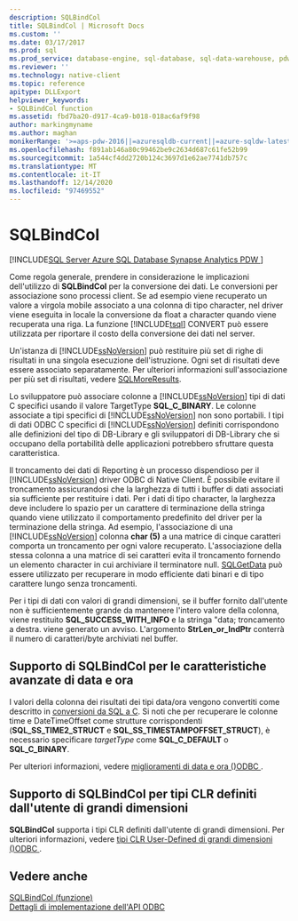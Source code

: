 ```yaml
---
description: SQLBindCol
title: SQLBindCol | Microsoft Docs
ms.custom: ''
ms.date: 03/17/2017
ms.prod: sql
ms.prod_service: database-engine, sql-database, sql-data-warehouse, pdw
ms.reviewer: ''
ms.technology: native-client
ms.topic: reference
apitype: DLLExport
helpviewer_keywords:
- SQLBindCol function
ms.assetid: fbd7ba20-d917-4ca9-b018-018ac6af9f98
author: markingmyname
ms.author: maghan
monikerRange: '>=aps-pdw-2016||=azuresqldb-current||=azure-sqldw-latest||>=sql-server-2016||>=sql-server-linux-2017||=azuresqldb-mi-current'
ms.openlocfilehash: f891ab146a80c99462be9c2634d687c61fe52b99
ms.sourcegitcommit: 1a544cf4dd2720b124c3697d1e62ae7741db757c
ms.translationtype: MT
ms.contentlocale: it-IT
ms.lasthandoff: 12/14/2020
ms.locfileid: "97469552"
---
```

# <a name="sqlbindcol"></a>SQLBindCol
[!INCLUDE[SQL Server Azure SQL Database Synapse Analytics PDW ](../../includes/applies-to-version/sql-asdb-asdbmi-asa-pdw.md)]

  Come regola generale, prendere in considerazione le implicazioni dell'utilizzo di **SQLBindCol** per la conversione dei dati. Le conversioni per associazione sono processi client. Se ad esempio viene recuperato un valore a virgola mobile associato a una colonna di tipo character, nel driver viene eseguita in locale la conversione da float a character quando viene recuperata una riga. La funzione [!INCLUDE[tsql](../../includes/tsql-md.md)] CONVERT può essere utilizzata per riportare il costo della conversione dei dati nel server.  
  
 Un'istanza di [!INCLUDE[ssNoVersion](../../includes/ssnoversion-md.md)] può restituire più set di righe di risultati in una singola esecuzione dell'istruzione. Ogni set di risultati deve essere associato separatamente. Per ulteriori informazioni sull'associazione per più set di risultati, vedere [SQLMoreResults](../../relational-databases/native-client-odbc-api/sqlmoreresults.md).  
  
 Lo sviluppatore può associare colonne a [!INCLUDE[ssNoVersion](../../includes/ssnoversion-md.md)] tipi di dati C specifici usando il  valore TargetType **SQL_C_BINARY**. Le colonne associate a tipi specifici di [!INCLUDE[ssNoVersion](../../includes/ssnoversion-md.md)] non sono portabili. I tipi di dati ODBC C specifici di [!INCLUDE[ssNoVersion](../../includes/ssnoversion-md.md)] definiti corrispondono alle definizioni del tipo di DB-Library e gli sviluppatori di DB-Library che si occupano della portabilità delle applicazioni potrebbero sfruttare questa caratteristica.  
  
 Il troncamento dei dati di Reporting è un processo dispendioso per il [!INCLUDE[ssNoVersion](../../includes/ssnoversion-md.md)] driver ODBC di Native Client. È possibile evitare il troncamento assicurandosi che la larghezza di tutti i buffer di dati associati sia sufficiente per restituire i dati. Per i dati di tipo character, la larghezza deve includere lo spazio per un carattere di terminazione della stringa quando viene utilizzato il comportamento predefinito del driver per la terminazione della stringa. Ad esempio, l'associazione di una [!INCLUDE[ssNoVersion](../../includes/ssnoversion-md.md)] colonna **char (5)** a una matrice di cinque caratteri comporta un troncamento per ogni valore recuperato. L'associazione della stessa colonna a una matrice di sei caratteri evita il troncamento fornendo un elemento character in cui archiviare il terminatore null. [SQLGetData](../../relational-databases/native-client-odbc-api/sqlgetdata.md) può essere utilizzato per recuperare in modo efficiente dati binari e di tipo carattere lungo senza troncamenti.  
  
 Per i tipi di dati con valori di grandi dimensioni, se il buffer fornito dall'utente non è sufficientemente grande da mantenere l'intero valore della colonna, viene restituito **SQL_SUCCESS_WITH_INFO** e la stringa "data; troncamento a destra. viene generato un avviso. L'argomento **StrLen_or_IndPtr** conterrà il numero di caratteri/byte archiviati nel buffer.  
  
## <a name="sqlbindcol-support-for-enhanced-date-and-time-features"></a>Supporto di SQLBindCol per le caratteristiche avanzate di data e ora  
 I valori della colonna dei risultati dei tipi data/ora vengono convertiti come descritto in [conversioni da SQL a C](../../relational-databases/native-client-odbc-date-time/datetime-data-type-conversions-from-sql-to-c.md). Si noti che per recuperare le colonne time e DateTimeOffset come strutture corrispondenti (**SQL_SS_TIME2_STRUCT** e **SQL_SS_TIMESTAMPOFFSET_STRUCT**), è necessario specificare *targetType* come **SQL_C_DEFAULT** o **SQL_C_BINARY**.  
  
 Per ulteriori informazioni, vedere [miglioramenti di data e ora &#40;&#41;ODBC ](../../relational-databases/native-client-odbc-date-time/date-and-time-improvements-odbc.md).  
  
## <a name="sqlbindcol-support-for-large-clr-udts"></a>Supporto di SQLBindCol per tipi CLR definiti dall'utente di grandi dimensioni  
 **SQLBindCol** supporta i tipi CLR definiti dall'utente di grandi dimensioni. Per ulteriori informazioni, vedere [tipi CLR User-Defined di grandi dimensioni &#40;&#41;ODBC ](../../relational-databases/native-client/odbc/large-clr-user-defined-types-odbc.md).  
  
## <a name="see-also"></a>Vedere anche  
 [SQLBindCol (funzione)](../../odbc/reference/syntax/sqlbindcol-function.md)   
 [Dettagli di implementazione dell'API ODBC](../../relational-databases/native-client-odbc-api/odbc-api-implementation-details.md)  
  
